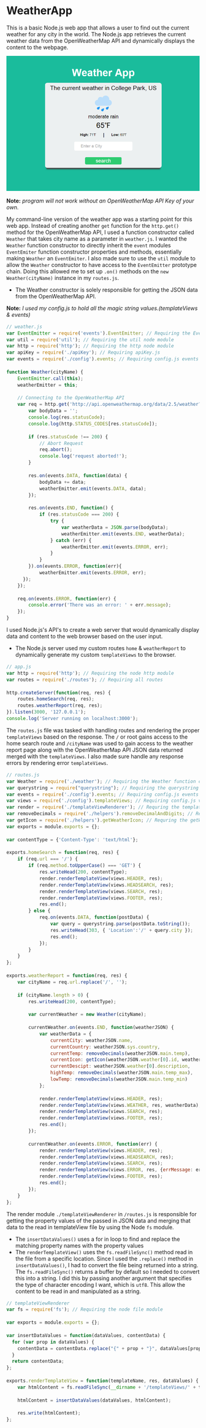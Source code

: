 # WeatherApp
This is a basic Node.js web app that allows a user to find out the current weather for any city in the world. The Node.js app
retrieves the current weather data from the OpenWeatherMap API and dynamically displays the content to the webpage.

![Weather App](https://raw.githubusercontent.com/wavymav/WeatherApp/master/img/weather-app.png?raw=true "Weather In College Park")

**Note:** *program will not work without an OpenWeatherMap API Key of your own.*

My command-line version of the weather app was a starting point for this web app. Instead of creating another `get` function for the `http.get()` method for the OpenWeatherMap API, I used a function constructor called `Weather` that takes city name as a parameter in `weather.js`. I wanted the `Weather` function constructor to directly inherit the `event` modules `EventEmiter` function constructor properties and methods, essentially making `Weather` an `EventEmiter`. I also made sure to use the `util` module to allow the `Weather` constructor to have access to the `EventEmitter` prototype chain. Doing this allowed me to set up `.on()` methods on the `new Weather(cityName)` instance in my `routes.js`.

- The Weather constructor is solely responsible for getting the JSON data from the OpenWeatherMap API.

**Note:** *I used my config.js to hold all the magic string values.(templateViews & events)*
```javascript
// weather.js
var EventEmitter = require('events').EventEmitter; // Requiring the EventEmitter from the events node module
var util = require('util'); // Requiring the util node module
var http = require('http'); // Requiring the http node module
var apiKey = require('./apiKey'); // Requiring apiKey.js
var events = require('./config').events; // Requiring config.js events property values

function Weather(cityName) {
	EventEmitter.call(this);
	weatherEmitter = this;

	// Connecting to the OpenWeatherMap API
	var req = http.get('http://api.openweathermap.org/data/2.5/weather?q=' + cityName + ',us&units=imperial=' + apiKey, function(res){
		var bodyData = '';
		console.log(res.statusCode);
		console.log(http.STATUS_CODES[res.statusCode]);

		if (res.statusCode !== 200) {
			// Abort Request
			req.abort();
			console.log('request aborted!');
		}

		res.on(events.DATA, function(data) {
			bodyData += data;
			weatherEmitter.emit(events.DATA, data);
		});

		res.on(events.END, function() {
			if (res.statusCode === 200) {
				try {
				 	var weatherData = JSON.parse(bodyData);
					weatherEmitter.emit(events.END, weatherData);
				} catch (err) {
					weatherEmitter.emit(events.ERROR, err);
				}
			}
		}).on(events.ERROR, function(err){
			weatherEmitter.emit(events.ERROR, err);
	  });
	});
	
	req.on(events.ERROR, function(err) {
		console.error('There was an error: ' + err.message);
	});
}
```


I used Node.js's API's to create a web server that would dynamically display data and content to the web browser based on the user input. 
-  The Node.js server used my custom routes `home` & `weatherReport` to dynamically generate my custom `templateViews` to the browser.

```javascript
// app.js
var http = require('http'); // Requiring the node http module
var routes = require('./routes'); // Requiring all routes

http.createServer(function(req, res) {
	routes.homeSearch(req, res);
	routes.weatherReport(req, res);
}).listen(3000, '127.0.0.1');
console.log('Server running on localhost:3000');
```

The `routes.js` file was tasked with handling routes and rendering the proper `templateViews` based on the response. The `/` or root gains access to the home search route and `/cityName` was used to gain access to the weather report page along with the OpenWeatherMap API JSON data returned merged with the `templateViews`. I also made sure handle any response errors by rendering error `templateViews`.

```javascript
// routes.js
var Weather = require('./weather'); // Requiring the Weather function constructor
var querystring = require("querystring"); // Requiring the querystring module
var events = require('./config').events; // Requiring config.js events property values
var views = require('./config').templateViews; // Requiring config.js views property values
var render = require('./templateViewRenderer'); // Requring the templateViewRenderer
var removeDecimals = require('./helpers').removeDecimalAndDigits; // Requring the temperature helper
var getIcon = require('./helpers').getWeatherIcon; // Requring the getWeatherIcon helper
var exports = module.exports = {};

var contentType = {'Content-Type': 'text/html'};

exports.homeSearch = function(req, res) {
	if (req.url === '/') {
		if (req.method.toUpperCase() === 'GET') {
			res.writeHead(200, contentType);
			render.renderTemplateView(views.HEADER, res);
			render.renderTemplateView(views.HEADSEARCH, res);
			render.renderTemplateView(views.SEARCH, res);
			render.renderTemplateView(views.FOOTER, res);
			res.end();
		} else {
			req.on(events.DATA, function(postData) {
				var query = querystring.parse(postData.toString());
				res.writeHead(303, { 'Location':'/' + query.city });
				res.end();
			});
		}
	}
};

exports.weatherReport = function(req, res) {
	var cityName = req.url.replace('/', '');

	if (cityName.length > 0) {
		res.writeHead(200, contentType);
		
		var currentWeather = new Weather(cityName);
		
		currentWeather.on(events.END, function(weatherJSON) {
			var weatherData = {
				currentCity: weatherJSON.name,
				currentCountry: weatherJSON.sys.country,
				currentTemp: removeDecimals(weatherJSON.main.temp),
				currentIcon: getIcon(weatherJSON.weather[0].id, weatherJSON.weather[0].icon),
				currentDescipt: weatherJSON.weather[0].description,
				highTemp: removeDecimals(weatherJSON.main.temp_max),
				lowTemp: removeDecimals(weatherJSON.main.temp_min)
			};
			
			render.renderTemplateView(views.HEADER, res);
			render.renderTemplateView(views.WEATHER, res, weatherData);
			render.renderTemplateView(views.SEARCH, res);
			render.renderTemplateView(views.FOOTER, res);
			res.end();
		});

		currentWeather.on(events.ERROR, function(err) {
			render.renderTemplateView(views.HEADER, res);
			render.renderTemplateView(views.HEADSEARCH, res);
			render.renderTemplateView(views.SEARCH, res);
			render.renderTemplateView(views.ERROR, res, {errMessage: err.message});
			render.renderTemplateView(views.FOOTER, res);
			res.end();
		});
	}
};
```
The render module `./templateViewRenderer` in `/routes.js` is responsible for getting the property values of the passed in JSON data and merging that data to the read in templateView file by using the Node `fs` module. 
- The `insertDataValues()` uses a for in loop to find and replace the matching property names with the property values
- The `renderTemplateView()` uses the `fs.readFileSync()` method read in the file from a specific location. Since I used the `.replace()` method in `insertDataValues()`, I had to convert the file being returned into a string. The `fs.readFileSync()` returns a buffer by default so I needed to convert this into a string. I did this by passing another argument that specifies the type of character encoding I want, which is `utf8`. This allow the content to be read in and manipulated as a string.

```javascript
// templateViewRenderer
var fs = require('fs'); // Requiring the node file module

var exports = module.exports = {};

var insertDataValues = function(dataValues, contentData) {
  for (var prop in dataValues) {
    contentData = contentData.replace("{" + prop + "}", dataValues[prop]);
  }
  return contentData;
};

exports.renderTemplateView = function(templateName, res, dataValues) {
	var htmlContent = fs.readFileSync(__dirname + '/templateViews/' + templateName +'.html', 'utf8');
	
	htmlContent = insertDataValues(dataValues, htmlContent);
	
	res.write(htmlContent);
};
```
